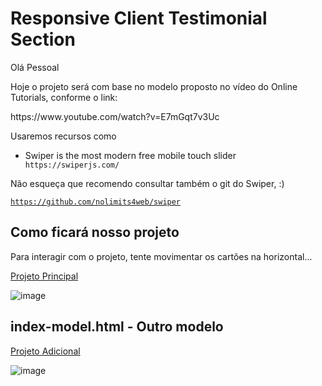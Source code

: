 <h1>Responsive Client Testimonial Section</h1>

<p>Olá Pessoal</p>
<p>Hoje o projeto será com base no modelo proposto no vídeo do Online Tutorials, conforme o link:</p

<code>
  https://www.youtube.com/watch?v=E7mGqt7v3Uc
</code>

<p>Usaremos recursos como</p>
<ul>
  <li>Swiper is the most modern free mobile touch slider</li>
  <code>https://swiperjs.com/</code>
</ul>

<p>Não esqueça que recomendo consultar também o git do Swiper, :)</p>

<code>https://github.com/nolimits4web/swiper</code>


<h2>Como ficará nosso projeto</h2>

Para interagir com o projeto, tente movimentar os cartões na horizontal...

[Projeto Principal](https://luisfernandomgrs.github.io/Responsive-Client-Testimonial-Section/index.html)

![image](https://user-images.githubusercontent.com/72364037/106840550-2609fa80-667f-11eb-9cea-7a76703b6bdd.png)

<h2>index-model.html - Outro modelo</h2>

[Projeto Adicional](https://luisfernandomgrs.github.io/Responsive-Client-Testimonial-Section/index-model.html)

![image](https://user-images.githubusercontent.com/72364037/106840942-e859a180-667f-11eb-94b9-3203235db8b2.png)
